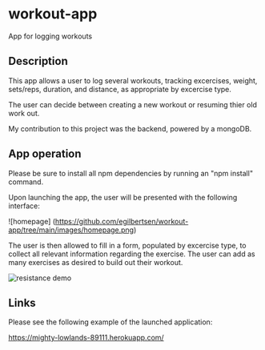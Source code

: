 # workout-app
App for logging workouts

## Description

This app allows a user to log several workouts, tracking excercises, weight, sets/reps, duration, and distance, as appropriate by excercise type.

The user can decide between creating a new workout or resuming thier old work out.

My contribution to this project was the backend, powered by a mongoDB.


## App operation

Please be sure to install all npm dependencies by running an "npm install" command. 

Upon launching the app, the user will be presented with the following interface:

![homepage] (https://github.com/egilbertsen/workout-app/tree/main/images/homepage.png)

The user is then allowed to fill in a form, populated by excercise type, to collect all relevant information regarding the exercise. The user can add as many exercises as desired to build out their workout. 

![resistance demo](https://github.com/egilbertsen/workout-app/tree/main/images/resistance-demo.png)


## Links

Please see the following example of the launched application: 

https://mighty-lowlands-89111.herokuapp.com/